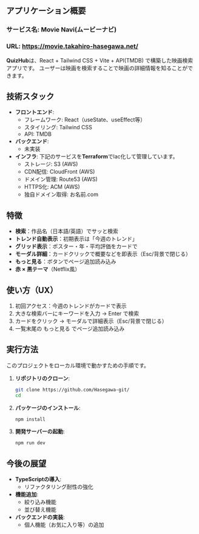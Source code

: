 ## アプリケーション概要

### サービス名: Movie Navi(ムービーナビ)

### URL: <https://movie.takahiro-hasegawa.net/>

**QuizHub**は、React + Tailwind CSS + Vite + API(TMDB) で構築した映画検索アプリです。
ユーザーは映画を検索することで映画の詳細情報を知ることができます。


## 技術スタック
- **フロントエンド**:
    - フレームワーク: React（useState、useEffect等）
    - スタイリング: Tailwind CSS
    - API: TMDB
- **バックエンド**:
    - 未実装
- **インフラ**:
下記のサービスを**Terraform**でlac化して管理しています。
    - ストレージ: S3 (AWS)
    - CDN配信: CloudFront (AWS)
    - ドメイン管理: Route53 (AWS)
    - HTTPS化: ACM (AWS)
    - 独自ドメイン取得: お名前.com



##  特徴
-  **検索**：作品名（日本語/英語）でサッと検索  
-  **トレンド自動表示**：初期表示は「今週のトレンド」  
-  **グリッド表示**：ポスター・年・平均評価をカードで  
-  **モーダル詳細**：カードクリックで概要などを即表示（Esc/背景で閉じる）  
-  **もっと見る**：ボタンでページ追加読み込み  
-  **赤 × 黒テーマ**（Netflix風）  


## 使い方（UX）
1. 初回アクセス：今週のトレンドがカードで表示
2. 大きな検索バーにキーワードを入力 → Enter で検索
3. カードをクリック → モーダルで詳細表示（Esc/背景で閉じる）
4. 一覧末尾の もっと見る でページ追加読み込み

## 実行方法
このプロジェクトをローカル環境で動かすための手順です。
1. **リポジトリのクローン**:
    ```bash
    git clone https://github.com/Hasegawa-git/
    cd 
    ```
2. **パッケージのインストール**:
    ```bash
    npm install
    ```
3. **開発サーバーの起動**:
    ```bash
    npm run dev
    ```


## 今後の展望
- **TypeScriptの導入**:
    - リファクタリング耐性の強化
- **機能追加**:
    - 絞り込み機能
    - 並び替え機能
- **バックエンドの実装**:
    - 個人機能（お気に入り等）の追加



